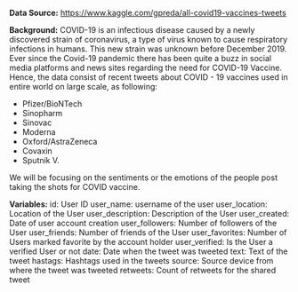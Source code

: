 **Data Source:**
https://www.kaggle.com/gpreda/all-covid19-vaccines-tweets

**Background:**
COVID-19 is an infectious disease caused by a newly discovered strain of coronavirus, a type of virus known to cause respiratory infections in humans. This new strain was unknown before December 2019. Ever since the Covid-19 pandemic there has been quite a buzz in social media platforms and news sites regarding the need for COVID-19 Vaccine. Hence, the data consist of recent tweets about COVID - 19 vaccines used in entire world on large scale, as following:

* Pfizer/BioNTech
* Sinopharm
* Sinovac
* Moderna
* Oxford/AstraZeneca
* Covaxin
* Sputnik V.

We will be focusing on the sentiments or the emotions of the people post taking the shots for COVID vaccine.

**Variables:**
id: User ID
user_name: username of the user
user_location: Location of the User
user_description: Description of the User
user_created: Date of user account creation
user_followers: Number of followers of the User
user_friends: Number of friends of the User
user_favorites: Number of Users marked favorite by the account holder
user_verified: Is the User a verified User or not
date: Date when the tweet was tweeted
text: Text of the tweet
hastags: Hashtags used in the tweets
source: Source device from where the tweet was tweeted
retweets: Count of retweets for the shared tweet
